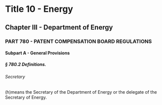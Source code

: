 
# Title 10 - Energy
## Chapter III - Department of Energy
### PART 780 - PATENT COMPENSATION BOARD REGULATIONS
#### Subpart A - General Provisions
##### § 780.2 Definitions.
###### Secretary

(h)means the Secretary of the Department of Energy or the delegate of the Secretary of Energy.
